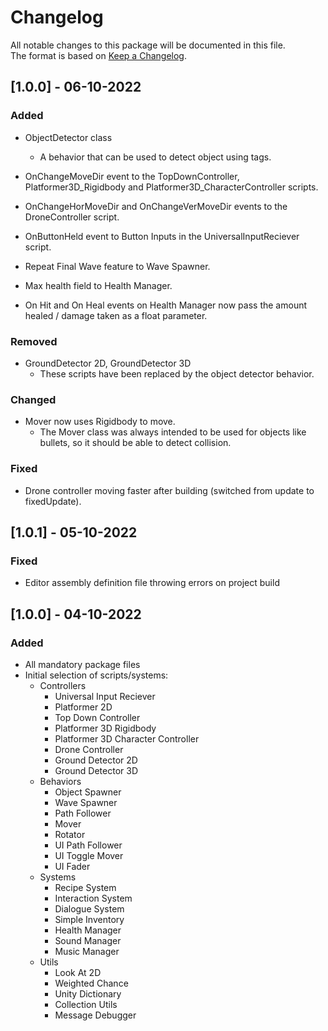 # Changelog  
All notable changes to this package will be documented in this file.  
The format is based on [Keep a Changelog](https://keepachangelog.com/en/1.0.0/).

## [1.0.0] - 06-10-2022
### Added
- ObjectDetector class
    - A behavior that can be used to detect object using tags.
    
- OnChangeMoveDir event to the TopDownController, Platformer3D_Rigidbody and Platformer3D_CharacterController scripts.
- OnChangeHorMoveDir and OnChangeVerMoveDir events to the DroneController script.

- OnButtonHeld event to Button Inputs in the UniversalInputReciever script.

- Repeat Final Wave feature to Wave Spawner.

- Max health field to Health Manager.
- On Hit and On Heal events on Health Manager now pass the amount healed / damage taken as a float parameter.

### Removed
- GroundDetector 2D, GroundDetector 3D
    - These scripts have been replaced by the object detector behavior.

### Changed
- Mover now uses Rigidbody to move.
    - The Mover class was always intended to be used for objects like bullets, so it should be able to detect collision.

### Fixed
- Drone controller moving faster after building (switched from update to fixedUpdate).


## [1.0.1] - 05-10-2022
### Fixed
- Editor assembly definition file throwing errors on project build


## [1.0.0] - 04-10-2022
### Added
- All mandatory package files
- Initial selection of scripts/systems:
    - Controllers
        - Universal Input Reciever
        - Platformer 2D
        - Top Down Controller
        - Platformer 3D Rigidbody
        - Platformer 3D Character Controller
        - Drone Controller
        - Ground Detector 2D
        - Ground Detector 3D
    - Behaviors
        - Object Spawner
        - Wave Spawner
        - Path Follower
        - Mover
        - Rotator
        - UI Path Follower
        - UI Toggle Mover
        - UI Fader
    - Systems
        - Recipe System
        - Interaction System
        - Dialogue System
        - Simple Inventory
        - Health Manager
        - Sound Manager
        - Music Manager
    - Utils
        - Look At 2D
        - Weighted Chance
        - Unity Dictionary
        - Collection Utils
        - Message Debugger